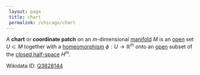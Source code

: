 ```yaml
---
 layout: page
 title: chart
 permalink: /chicago/chart
---
```

A **chart** or **coordinate patch** on an $m$-dimensional [manifold](https://mathgloss.github.io/MathGloss/chicago/manifold) $M$ is an [open](https://mathgloss.github.io/MathGloss/chicago/open) set $U\subset M$ together with a [homeomorphism](https://mathgloss.github.io/MathGloss/chicago/homeomorphism) $\phi: U\to \mathbb R^m$ onto an [open](https://mathgloss.github.io/MathGloss/chicago/open) subset of the [closed half-space](https://mathgloss.github.io/MathGloss/chicago/closed_half-space) $H^m$. 

Wikidata ID: [Q3828144](https://www.wikidata.org/wiki/Q3828144)